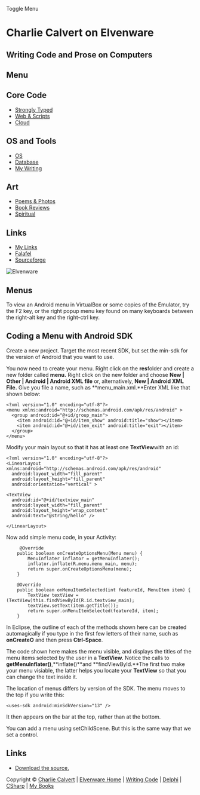 Toggle Menu

Charlie Calvert on Elvenware
============================

Writing Code and Prose on Computers
-----------------------------------

Menu
----

Core Code
---------

-   [Strongly Typed](../index.html)
-   [Web & Scripts](../web/index.html)
-   [Cloud](../cloud/index.shtml)

OS and Tools
------------

-   [OS](../../os/index.html)
-   [Database](../database/index.html)
-   [My Writing](../../books/index.html)

Art
---

-   [Poems & Photos](../../Art/index.html)
-   [Book Reviews](../../books/reading/index.html)
-   [Spiritual](../../spirit/index.html)

Links
-----

-   [My Links](../../links.html)
-   [Falafel](http://www.falafel.com/)
-   [Sourceforge](http://sourceforge.net/projects/elvenware/)

![Elvenware](../../images/elvenwarelogo.png)

Menus
-----

To view an Android menu in VirtualBox or some copies of the Emulator,
try the F2 key, or the right popup menu key found on many keyboards
between the right-alt key and the right-ctrl key.

Coding a Menu with Android SDK
------------------------------

Create a new project. Target the most recent SDK, but set the min-sdk
for the version of Android that you want to use.

You now need to create your menu. Right click on the **res**folder and
create a new folder called **menu.** Right click on the new folder and
choose **New | Other | Android | Android XML file** or, alternatively,
**New | Android XML File.** Give you file a name, such as
**menu\_main.xml.**Enter XML like that shown below:

~~~~ {.code}
<?xml version="1.0" encoding="utf-8"?>
<menu xmlns:android="http://schemas.android.com/apk/res/android" >
  <group android:id="@+id/group_main">
    <item android:id="@+id/item_show" android:title="show"></item>
    <item android:id="@+id/item_exit" android:title="exit"></item>
  </group>
</menu>
~~~~

Modify your main layout so that it has at least one **TextView**with an
id:

~~~~ {.code}
<?xml version="1.0" encoding="utf-8"?>
<LinearLayout xmlns:android="http://schemas.android.com/apk/res/android"
  android:layout_width="fill_parent"
  android:layout_height="fill_parent"
  android:orientation="vertical" >

<TextView
  android:id="@+id/textview_main"
  android:layout_width="fill_parent"
  android:layout_height="wrap_content"
  android:text="@string/hello" />

</LinearLayout>
~~~~

Now add simple menu code, in your Activity:

~~~~ {.code}
     @Override
    public boolean onCreateOptionsMenu(Menu menu) {
        MenuInflater inflator = getMenuInflater();
        inflator.inflate(R.menu.menu_main, menu);
        return super.onCreateOptionsMenu(menu);
    }
    
    @Override
    public boolean onMenuItemSelected(int featureId, MenuItem item) {
        TextView textView = (TextView)this.findViewById(R.id.textview_main);
        textView.setText(item.getTitle());
        return super.onMenuItemSelected(featureId, item);
    }
~~~~

In Eclipse, the outline of each of the methods shown here can be created
automagically if you type in the first few letters of their name, such
as **onCreateO** and then press **Ctrl-Space**.

The code shown here makes the menu visible, and displays the titles of
the menu items selected by the user in a **TextView.** Notice the calls
to **getMenuInflater()**,**inflate()**and **findViewById.**The first two
make your menu visiable, the latter helps you locate your **TextView**
so that you can change the text inside it.

The location of menus differs by version of the SDK. The menu moves to
the top if you write this:

~~~~ {.code}
<uses-sdk android:minSdkVersion="13" />
~~~~

It then appears on the bar at the top, rather than at the bottom.

You can add a menu using setChildScene. But this is the same way that we
set a control.

Links
-----

-   [Download the source.](../../downloads/Android/SimpleMenu.zip)

Copyright © [Charlie Calvert](../../index.html) | [Elvenware
Home](../../index.html) | [Writing Code](../index.html) |
[Delphi](../delphi/index.html) | [CSharp](../csharp/index.html) | [My
Books](../../books/index.html)
